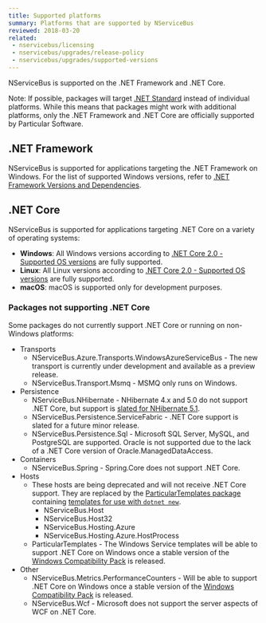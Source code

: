```yaml
---
title: Supported platforms
summary: Platforms that are supported by NServiceBus
reviewed: 2018-03-20
related:
 - nservicebus/licensing
 - nservicebus/upgrades/release-policy
 - nservicebus/upgrades/supported-versions
---
```


NServiceBus is supported on the .NET Framework and .NET Core.

Note: If possible, packages will target [.NET Standard](https://docs.microsoft.com/en-us/dotnet/standard/net-standard) instead of individual platforms. While this means that packages might work with additional platforms, only the .NET Framework and .NET Core are officially supported by Particular Software.


## .NET Framework

NServiceBus is supported for applications targeting the .NET Framework on Windows. For the list of supported Windows versions, refer to [.NET Framework Versions and Dependencies](https://docs.microsoft.com/en-us/dotnet/framework/migration-guide/versions-and-dependencies).


## .NET Core

NServiceBus is supported for applications targeting .NET Core on a variety of operating systems:

* **Windows**: All Windows versions according to [.NET Core 2.0 - Supported OS versions](https://github.com/dotnet/core/blob/master/release-notes/2.0/2.0-supported-os.md) are fully supported.
* **Linux**: All Linux versions according to [.NET Core 2.0 - Supported OS versions](https://github.com/dotnet/core/blob/master/release-notes/2.0/2.0-supported-os.md) are fully supported.
* **macOS**: macOS is supported only for development purposes.

### Packages not supporting .NET Core

Some packages do not currently support .NET Core or running on non-Windows platforms:

* Transports
  * NServiceBus.Azure.Transports.WindowsAzureServiceBus - The new transport is currently under development and available as a preview release.
  * NServiceBus.Transport.Msmq - MSMQ only runs on Windows.
* Persistence
  * NServiceBus.NHibernate - NHibernate 4.x and 5.0 do not support .NET Core, but support is [slated for NHibernate 5.1](https://github.com/nhibernate/nhibernate-core/issues/954).
  * NServiceBus.Persistence.ServiceFabric - .NET Core support is slated for a future minor release.
  * NServiceBus.Persistence.Sql - Microsoft SQL Server, MySQL, and PostgreSQL are supported. Oracle is not supported due to the lack of a .NET Core version of Oracle.ManagedDataAccess.
* Containers
  * NServiceBus.Spring - Spring.Core does not support .NET Core.
* Hosts
  * These hosts are being deprecated and will not receive .NET Core support. They are replaced by the [ParticularTemplates package](https://www.nuget.org/packages/ParticularTemplates) containing [templates for use with `dotnet new`](/nservicebus/dotnet-templates.md).
    * NServiceBus.Host
    * NServiceBus.Host32
    * NServiceBus.Hosting.Azure
    * NServiceBus.Hosting.Azure.HostProcess
  * ParticularTemplates - The Windows Service templates will be able to support .NET Core on Windows once a stable version of the [Windows Compatibility Pack](https://www.nuget.org/packages/Microsoft.Windows.Compatibility) is released.
* Other
  * NServiceBus.Metrics.PerformanceCounters - Will be able to support .NET Core on Windows once a stable version of the [Windows Compatibility Pack](https://www.nuget.org/packages/Microsoft.Windows.Compatibility) is released.
  * NServiceBus.Wcf - Microsoft does not support the server aspects of WCF on .NET Core.
